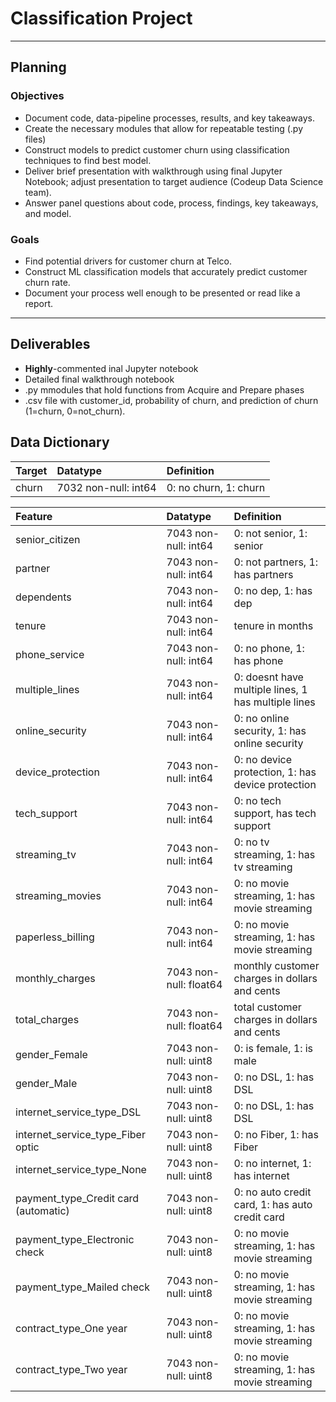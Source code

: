 # Classification Project
___


## Planning
### Objectives

- Document code, data-pipeline processes, results, and key takeaways.
- Create the necessary modules that allow for repeatable testing (.py files)
- Construct models to predict customer churn using classification techniques to find best model.
- Deliver brief presentation with walkthrough using final Jupyter Notebook; adjust presentation to target audience (Codeup Data Science team).
- Answer panel questions about code, process, findings, key takeaways, and model.


### Goals

- Find potential drivers for customer churn at Telco.
- Construct ML classification models that accurately predict customer churn rate.
- Document your process well enough to be presented or read like a report.

___

## Deliverables

- **Highly**-commented inal Jupyter notebook
- Detailed final walkthrough notebook
- .py mmodules that hold functions from Acquire and Prepare phases
- .csv file with customer_id, probability of churn, and prediction of churn (1=churn, 0=not_churn).

## Data Dictionary

|Target|Datatype|Definition|
|:-------|:-------|:----------|
|churn|7032 non-null: int64|0: no churn, 1: churn|

|Feature|Datatype|Definition|
|:-------|:-------|:----------|
senior_citizen                         | 7043 non-null: int64    | 0: not senior, 1: senior                             |
partner                                | 7043 non-null: int64    | 0: not partners, 1: has partners                     |
dependents                             | 7043 non-null: int64    | 0: no dep, 1: has dep                                |
tenure                                 | 7043 non-null: int64    | tenure in months                                     |
phone_service                          | 7043 non-null: int64    | 0: no phone, 1: has phone                            |
multiple_lines                         | 7043 non-null: int64    | 0: doesnt have multiple lines, 1 has multiple lines  |
online_security                        | 7043 non-null: int64    | 0: no online security, 1: has online security        |
device_protection                      | 7043 non-null: int64    | 0: no device protection, 1: has device protection    |
tech_support                           | 7043 non-null: int64    | 0: no tech support, has tech support                 |
streaming_tv                           | 7043 non-null: int64    | 0: no tv streaming, 1: has tv streaming              |
streaming_movies                       | 7043 non-null: int64    | 0: no movie streaming, 1: has movie streaming        |
paperless_billing                      | 7043 non-null: int64    | 0: no movie streaming, 1: has movie streaming        |
monthly_charges                        | 7043 non-null: float64  | monthly customer charges in dollars and cents        | 
total_charges                          | 7043 non-null: float64  | total customer charges in dollars and cents          |
gender_Female                          | 7043 non-null: uint8    | 0: is female, 1: is male                             |
gender_Male                            | 7043 non-null: uint8    | 0: no DSL, 1: has DSL                                |
internet_service_type_DSL              | 7043 non-null: uint8    | 0: no  DSL, 1: has DSL                               |
internet_service_type_Fiber optic      | 7043 non-null: uint8    | 0: no Fiber, 1: has Fiber                            |
internet_service_type_None             | 7043 non-null: uint8    | 0: no internet, 1: has internet                      |
payment_type_Credit card (automatic)   | 7043 non-null: uint8    | 0: no auto credit card, 1: has auto credit card      |
payment_type_Electronic check          | 7043 non-null: uint8    | 0: no movie streaming, 1: has movie streaming        |
payment_type_Mailed check              | 7043 non-null: uint8    | 0: no movie streaming, 1: has movie streaming        |
contract_type_One year                 | 7043 non-null: uint8    | 0: no movie streaming, 1: has movie streaming        |
contract_type_Two year                 | 7043 non-null: uint8    | 0: no movie streaming, 1: has movie streaming        |